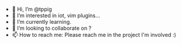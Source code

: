 - 👋 Hi, I’m @tppig
- 👀 I’m interested in iot, vim plugins...
- 🌱 I’m currently learning.
- 💞️ I’m looking to collaborate on ?
- 📫 How to reach me: Please reach me in the project I'm involved :)
